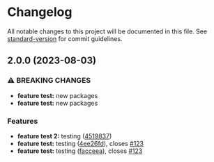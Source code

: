# Changelog

All notable changes to this project will be documented in this file. See [standard-version](https://github.com/conventional-changelog/standard-version) for commit guidelines.

## 2.0.0 (2023-08-03)


### ⚠ BREAKING CHANGES

* **feature test:** new packages
* **feature test:** new packages

### Features

* **feature test 2:** testing ([4519837](https://github.com/gabrielhjs/git-flow-example/commit/45198372f316dbea1bb2d4876a64bc035d6b4386))
* **feature test:** testing ([4ee26fd](https://github.com/gabrielhjs/git-flow-example/commit/4ee26fde119f171a29894b66a24e5b56690c38ab)), closes [#123](https://github.com/gabrielhjs/git-flow-example/issues/123)
* **feature test:** testing ([facceea](https://github.com/gabrielhjs/git-flow-example/commit/facceeaf81f084916fd3ec04e88bf6b7178d947a)), closes [#123](https://github.com/gabrielhjs/git-flow-example/issues/123)
